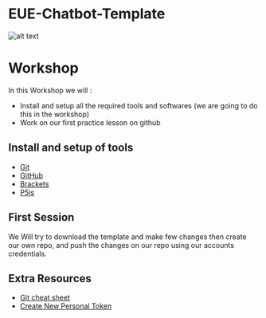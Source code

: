 # EUE-Chatbot-Template

![alt text](https://pbs.twimg.com/profile_images/1261949362667769858/56lwTR9J_400x400.jpg)

# Workshop
In this Workshop we will :
- Install and setup all the required tools and softwares (we are going to do this in the workshop)
- Work on our first practice lesson on github

## Install and setup of tools
- [Git](https://git-scm.com/downloads)
- [GitHub](https://github.com/)
- [Brackets](https://brackets.io/)
- [P5js](https://p5js.org/)

## First Session
We Will try to download the template and make few changes then create our own repo, and push the changes on our repo using our accounts credentials.

## Extra Resources
- [Git cheat sheet](https://education.github.com/git-cheat-sheet-education.pdf)
- [Create New Personal Token](https://github.com/settings/tokens)
